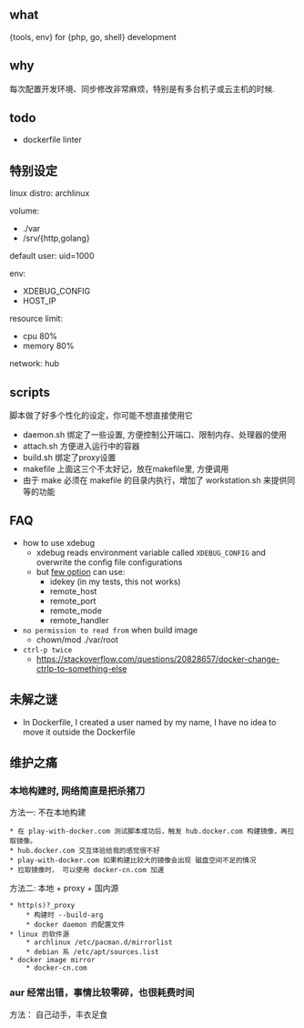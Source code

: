 what
---

{tools, env} for {php, go, shell} development

why
---

每次配置开发环境、同步修改非常麻烦，特别是有多台机子或云主机的时候.

todo
---

* dockerfile linter


特别设定
---

linux distro: archlinux

volume:
* ./var
* /srv/{http,golang}

default user: uid=1000

env:
* XDEBUG_CONFIG
* HOST_IP

resource limit:
* cpu 80%
* memory 80%

network: hub

scripts
---

脚本做了好多个性化的设定，你可能不想直接使用它

* daemon.sh 绑定了一些设置, 方便控制公开端口、限制内存、处理器的使用
* attach.sh 方便进入运行中的容器
* build.sh 绑定了proxy设置
* makefile 上面这三个不太好记，放在makefile里, 方便调用
* 由于 make 必须在 makefile 的目录内执行，增加了 workstation.sh 来提供同等的功能


FAQ
----

* how to use xdebug
    * xdebug reads environment variable called `XDEBUG_CONFIG` and overwrite the config file configurations
    * but [few option](https://xdebug.org/docs/remote) can use:
        * idekey (in my tests, this not works)
        * remote_host
        * remote_port
        * remote_mode
        * remote_handler
* `no permission to read from` when build image
    * chown/mod ./var/root
* `ctrl-p twice`
    * https://stackoverflow.com/questions/20828657/docker-change-ctrlp-to-something-else

未解之谜
---

* In Dockerfile, I created a user named by my name, I have no idea to move it outside the Dockerfile

维护之痛
---

### 本地构建时, 网络简直是把杀猪刀

方法一: 不在本地构建

    * 在 play-with-docker.com 测试脚本成功后，触发 hub.docker.com 构建镜像，再拉取镜像。
    * hub.docker.com 交互体验给我的感觉很不好
    * play-with-docker.com 如果构建比较大的镜像会出现 磁盘空间不足的情况
    * 拉取镜像时， 可以使用 docker-cn.com 加速

方法二: 本地 + proxy + 国内源

    * http(s)?_proxy
        * 构建时 --build-arg
        * docker daemon 的配置文件
    * linux 的软件源
        * archlinux /etc/pacman.d/mirrorlist
        * debian 系 /etc/apt/sources.list
    * docker image mirror
        * docker-cn.com

### aur 经常出错，事情比较零碎，也很耗费时间

方法： 自己动手，丰衣足食
